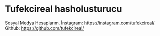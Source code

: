 # Tufekcireal hasholusturucu
Sosyal Medya Hesaplarım.
İnstagram: https://instagram.com/tufekcireal/
Github: https://github.com/tufekcireal/
